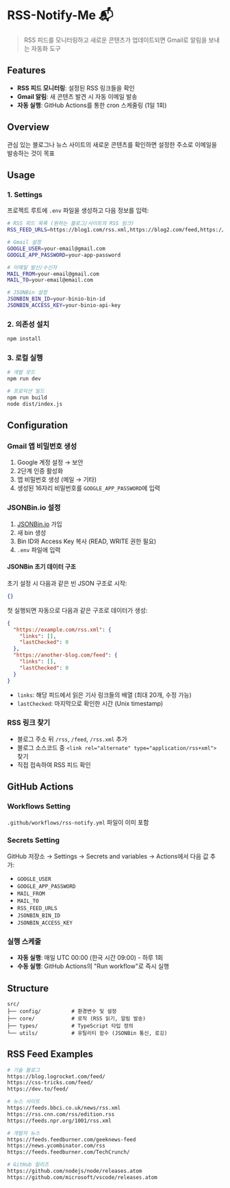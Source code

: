 # RSS-Notify-Me 📬

> RSS 피드를 모니터링하고 새로운 콘텐츠가 업데이트되면 Gmail로 알림을 보내는 자동화 도구

## Features

- **RSS 피드 모니터링**: 설정된 RSS 링크들을 확인
- **Gmail 알림**: 새 콘텐츠 발견 시 자동 이메일 발송
- **자동 실행**: GitHub Actions를 통한 cron 스케줄링 (1일 1회)

## Overview

관심 있는 블로그나 뉴스 사이트의 새로운 콘텐츠를 확인하면 설정한 주소로 이메일을 발송하는 것이 목표

## Usage

### 1. Settings

프로젝트 루트에 `.env` 파일을 생성하고 다음 정보를 입력:

```bash
# RSS 피드 목록 (원하는 블로그/사이트의 RSS 링크)
RSS_FEED_URLS=https://blog1.com/rss.xml,https://blog2.com/feed,https://news.com/rss

# Gmail 설정
GOOGLE_USER=your-email@gmail.com
GOOGLE_APP_PASSWORD=your-app-password

# 이메일 발신/수신자
MAIL_FROM=your-email@gmail.com
MAIL_TO=your-email@email.com

# JSONBin 설정
JSONBIN_BIN_ID=your-binio-bin-id
JSONBIN_ACCESS_KEY=your-binio-api-key
```

### 2. 의존성 설치

```bash
npm install
```

### 3. 로컬 실행

```bash
# 개발 모드
npm run dev

# 프로덕션 빌드
npm run build
node dist/index.js
```

## Configuration

### Gmail 앱 비밀번호 생성

1. Google 계정 설정 → 보안
2. 2단계 인증 활성화
3. 앱 비밀번호 생성 (메일 → 기타)
4. 생성된 16자리 비밀번호를 `GOOGLE_APP_PASSWORD`에 입력

### JSONBin.io 설정

1. [JSONBin.io](https://jsonbin.io) 가입
2. 새 bin 생성
3. Bin ID와 Access Key 복사 (READ, WRITE 권한 필요)
4. `.env` 파일에 입력

#### JSONBin 초기 데이터 구조

초기 설정 시 다음과 같은 빈 JSON 구조로 시작:

```json
{}
```

첫 실행되면 자동으로 다음과 같은 구조로 데이터가 생성:

```json
{
  "https://example.com/rss.xml": {
    "links": [],
    "lastChecked": 0
  },
  "https://another-blog.com/feed": {
    "links": [],
    "lastChecked": 0
  }
}
```

- `links`: 해당 피드에서 읽은 기사 링크들의 배열 (최대 20개, 수정 가능)
- `lastChecked`: 마지막으로 확인한 시간 (Unix timestamp)

### RSS 링크 찾기

- 블로그 주소 뒤 `/rss`, `/feed`, `/rss.xml` 추가
- 블로그 소스코드 중 `<link rel="alternate" type="application/rss+xml">` 찾기
- 직접 접속하여 RSS 피드 확인

## GitHub Actions

### Workflows Setting

`.github/workflows/rss-notify.yml` 파일이 이미 포함

### Secrets Setting

GitHub 저장소 → Settings → Secrets and variables → Actions에서 다음 값 추가:

- `GOOGLE_USER`
- `GOOGLE_APP_PASSWORD`
- `MAIL_FROM`
- `MAIL_TO`
- `RSS_FEED_URLS`
- `JSONBIN_BIN_ID`
- `JSONBIN_ACCESS_KEY`

### 실행 스케줄

- **자동 실행**: 매일 UTC 00:00 (한국 시간 09:00) - 하루 1회
- **수동 실행**: GitHub Actions의 "Run workflow"로 즉시 실행

## Structure

```
src/
├── config/          # 환경변수 및 설정
├── core/            # 로직 (RSS 읽기, 알림 발송)
├── types/           # TypeScript 타입 정의
└── utils/           # 유틸리티 함수 (JSONBin 통신, 로깅)
```

## RSS Feed Examples

```bash
# 기술 블로그
https://blog.logrocket.com/feed/
https://css-tricks.com/feed/
https://dev.to/feed/

# 뉴스 사이트
https://feeds.bbci.co.uk/news/rss.xml
https://rss.cnn.com/rss/edition.rss
https://feeds.npr.org/1001/rss.xml

# 개발자 뉴스
https://feeds.feedburner.com/geeknews-feed
https://news.ycombinator.com/rss
https://feeds.feedburner.com/TechCrunch/

# GitHub 릴리즈
https://github.com/nodejs/node/releases.atom
https://github.com/microsoft/vscode/releases.atom
```
